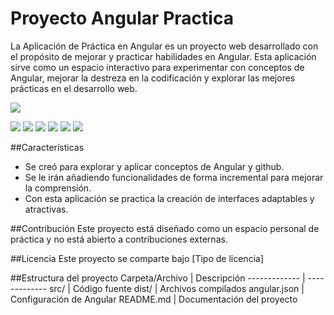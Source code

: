 # Proyecto Angular Practica
La Aplicación de Práctica en Angular es un proyecto web desarrollado con el propósito de mejorar y practicar habilidades en Angular. Esta aplicación sirve como un espacio interactivo para experimentar con conceptos de Angular, mejorar la destreza en la codificación y explorar las mejores prácticas en el desarrollo web.


![](http://localhost:4200/assets/209777739-lobo-ilustraci%C3%B3n-c%C3%B3mica-dibujada-a-mano-lobo-lindo-vector-ilustraci%C3%B3n-de-dibujos-animados-estilo.jpg)

![](https://img.shields.io/github/stars/pandao/editor.md.svg) ![](https://img.shields.io/github/forks/pandao/editor.md.svg) ![](https://img.shields.io/github/tag/pandao/editor.md.svg) ![](https://img.shields.io/github/release/pandao/editor.md.svg) ![](https://img.shields.io/github/issues/pandao/editor.md.svg) ![](https://img.shields.io/bower/v/editor.md.svg)

##Características

* Se creó para explorar y aplicar conceptos de Angular y github.
* Se le irán añadiendo funcionalidades de forma incremental para mejorar la comprensión.
* Con esta aplicación se practica la creación de interfaces adaptables y atractivas.

##Contribución
Este proyecto está diseñado como un espacio personal de práctica y no está abierto a contribuciones externas.

##Licencia
Este proyecto se comparte bajo [Tipo de licencia]

##Estructura del proyecto
Carpeta/Archivo  | Descripción
------------- | -------------
src/  | Código fuente
dist/  | Archivos compilados
angular.json | Configuración de Angular
README.md | Documentación del proyecto

